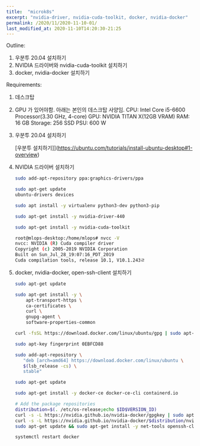 ```yaml
---
title:  "microk8s"
excerpt: "nvidia-driver, nvidia-cuda-toolkit, docker, nvidia-docker"
permalink: /2020/11/2020-11-10-01/
last_modified_at: 2020-11-10T14:20:30-21:25
---
```


Outline:

1. 우분투 20.04 설치하기
2. NVIDIA 드라이버와 nvidia-cuda-toolkit 설치하기
3. docker, nvidia-docker 설치하기

Requirements:

1. 데스크탑
2. GPU 가 있어야함. 아래는 본인의 데스크탑 사양임.
  CPU: Intel Core i5-6600 Processor(3.30 GHz, 4-core)
  GPU: NVIDIA TITAN X(12GB VRAM)
  RAM: 16 GB
  Storage: 256 SSD
  PSU: 600 W

1. 우분투 20.04 설치하기

    [우분투 설치하기]](https://ubuntu.com/tutorials/install-ubuntu-desktop#1-overview)

2. NVIDIA 드라이버 설치하기

    ```bash
    sudo add-apt-repository ppa:graphics-drivers/ppa

    ```

    ```bash
    sudo apt-get update
    ubuntu-drivers devices

    ```

    ```bash
    sudo apt install -y virtualenv python3-dev python3-pip

    ```

    ```bash
    sudo apt-get install -y nvidia-driver-440

    ```

    ```bash
    sudo apt-get install -y nvidia-cuda-toolkit

    ```

    ```bash
    root@mlops-desktop:/home/mlops# nvcc -V
    nvcc: NVIDIA (R) Cuda compiler driver
    Copyright (c) 2005-2019 NVIDIA Corporation
    Built on Sun_Jul_28_19:07:16_PDT_2019
    Cuda compilation tools, release 10.1, V10.1.243ㄹ
    ```

3. docker, nvidia-docker, open-ssh-client 설치하기

    ```bash
    sudo apt-get update

    sudo apt-get install -y \
        apt-transport-https \
        ca-certificates \
        curl \
        gnupg-agent \
        software-properties-common

    curl -fsSL https://download.docker.com/linux/ubuntu/gpg | sudo apt-key add -

    sudo apt-key fingerprint 0EBFCD88

    sudo add-apt-repository \
       "deb [arch=amd64] https://download.docker.com/linux/ubuntu \
       $(lsb_release -cs) \
       stable"

    ```

    ```bash
    sudo apt-get update

    sudo apt-get install -y docker-ce docker-ce-cli containerd.io

    # Add the package repositories
    distribution=$(. /etc/os-release;echo $ID$VERSION_ID)
    curl -s -L https://nvidia.github.io/nvidia-docker/gpgkey | sudo apt-key add -
    curl -s -L https://nvidia.github.io/nvidia-docker/$distribution/nvidia-docker.list | sudo tee /etc/apt/sources.list.d/nvidia-docker.list
    sudo apt-get update && sudo apt-get install -y net-tools openssh-client nvidia-container-toolkit

    systemctl restart docker

    ```
